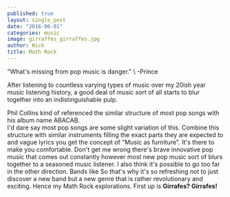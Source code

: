 ```yaml
---
published: true
layout: single_post
date: "2016-06-01"
categories: music
image: girraffes_girraffes.jpg
author: Nick
title: Math Rock
---
```

"What's missing from pop music is danger."  \\
-Prince

After listening to countless varying types of music over my 20ish year music listening history, a good deal of music sort of all starts to blur together into an indistinguishable pulp. <br/>
<!--more-->
Phil Collins kind of referenced the similar structure of most pop songs with his album name ABACAB. <br/>
I'd dare say most pop songs are some slight variation of this.  Combine this structure with similar instruments filling the exact parts they are expected to and vague lyrics you get the concept of "Music as furniture".  It's there to make you comfortable.
Don't get me wrong there's brave innovative pop music that comes out constantly however most new pop music sort of blurs together to a seasoned music listener.
I also think it's possible to go too far in the other direction.
Bands like
So that's why it's so refreshing not to just discover a new band but a new genre that is rather revolutionary and exciting.
Hence my Math Rock explorations.
First up is **Girrafes? Girrafes!**
